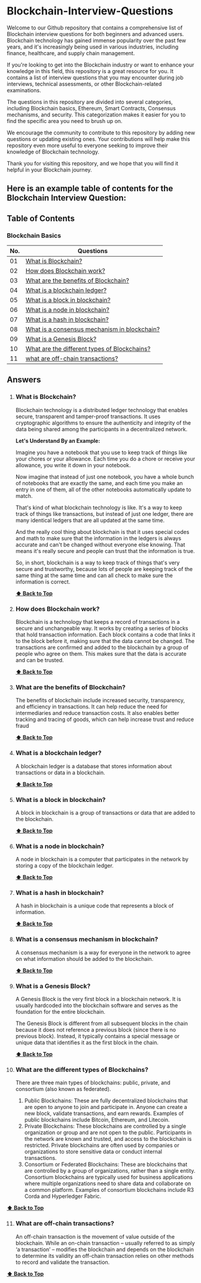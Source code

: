 # Blockchain-Interview-Questions

Welcome to our Github repository that contains a comprehensive list of Blockchain interview questions for both beginners and advanced users. Blockchain technology has gained immense popularity over the past few years, and it's increasingly being used in various industries, including finance, healthcare, and supply chain management.

If you're looking to get into the Blockchain industry or want to enhance your knowledge in this field, this repository is a great resource for you. It contains a list of interview questions that you may encounter during job interviews, technical assessments, or other Blockchain-related examinations.

The questions in this repository are divided into several categories, including Blockchain basics, Ethereum, Smart Contracts, Consensus mechanisms, and security. This categorization makes it easier for you to find the specific area you need to brush up on.

We encourage the community to contribute to this repository by adding new questions or updating existing ones. Your contributions will help make this repository even more useful to everyone seeking to improve their knowledge of Blockchain technology.

Thank you for visiting this repository, and we hope that you will find it helpful in your Blockchain journey.

## Here is an example table of contents for the Blockchain Interview Question:


## Table of Contents

### Blockchain Basics
| No. | Questions |
| ---- | ----------- |
| 01 | [What is Blockchain?](#what-is-blockchain) |
| 02 | [How does Blockchain work?](#how-does-blockchain-work) |
| 03 | [What are the benefits of Blockchain?](#what-are-the-benefits-of-blockchain) |
| 04| [What is a blockchain ledger?](#What-is-a-blockchain-ledger) |
| 05| [What is a block in blockchain?](#What-is-a-block-in-blockchain) |
| 06| [What is a node in blockchain?](#What-is-a-node-in-blockchain) |
| 07| [What is a hash in blockchain?](#What-is-a-hash-in-blockchain) |
| 08| [What is a consensus mechanism in blockchain?](#What-is-a-consensus-mechanism-in-blockchain?) |
| 09| [What is a Genesis Block?](#What-is-a-genesis-block) |
| 10| [What are the different types of Blockchains?](#what-are-the-different-types-of-blockchain) |
| 11| [what are off-chain transactions?](#what-are-off-chain-transactions) |




## Answers

1. ### What is Blockchain?
    Blockchain technology is a distributed ledger technology that enables secure, transparent and tamper-proof transactions. It uses cryptographic algorithms to ensure the authenticity and integrity of the data being shared among the participants in a decentralized network.

    **Let's Understand By an Example:**

    Imagine you have a notebook that you use to keep track of things like your chores or your allowance. Each time you do a chore or receive your allowance, you write it down in your notebook.

    Now imagine that instead of just one notebook, you have a whole bunch of notebooks that are exactly the same, and each time you make an entry in one of them, all of the other notebooks automatically update to match.

    That's kind of what blockchain technology is like. It's a way to keep track of things like transactions, but instead of just one ledger, there are many identical ledgers that are all updated at the same time.

    And the really cool thing about blockchain is that it uses special codes and math to make sure that the information in the ledgers is always accurate and can't be changed without everyone else knowing. That means it's really secure and people can trust that the information is true.

    So, in short, blockchain is a way to keep track of things that's very secure and trustworthy, because lots of people are keeping track of the same thing at the same time and can all check to make sure the information is correct.

   **[⬆ Back to Top](#table-of-contents)**

2. ### How does Blockchain work?
   Blockchain is a technology that keeps a record of transactions in a secure and unchangeable way. It works by creating a series of blocks that hold transaction information. Each block contains a code that links it to the block before it, making sure that the data cannot be changed. The transactions are confirmed and added to the blockchain by a group of people who agree on them. This makes sure that the data is accurate and can be trusted.

   **[⬆ Back to Top](#table-of-contents)**

3. ### What are the benefits of Blockchain?
   The benefits of blockchain include increased security, transparency, and efficiency in transactions. It can help reduce the need for intermediaries and reduce transaction costs. It also enables better tracking and tracing of goods, which can help increase trust and reduce fraud

   **[⬆ Back to Top](#table-of-contents)**

4. ### What is a blockchain ledger?
   A blockchain ledger is a database that stores information about transactions or data in a blockchain.

   **[⬆ Back to Top](#table-of-contents)**

5. ### What is a block in blockchain?
   A block in blockchain is a group of transactions or data that are added to the blockchain.

   **[⬆ Back to Top](#table-of-contents)**

6. ### What is a node in blockchain?
   A node in blockchain is a computer that participates in the network by storing a copy of the blockchain ledger.

   **[⬆ Back to Top](#table-of-contents)**

7. ### What is a hash in blockchain?
   A hash in blockchain is a unique code that represents a block of information.

   **[⬆ Back to Top](#table-of-contents)**

8. ### What is a consensus mechanism in blockchain?
   A consensus mechanism is a way for everyone in the network to agree on what information should be added to the blockchain.

    **[⬆ Back to Top](#table-of-contents)**

9. ### What is a Genesis Block?
    A Genesis Block is the very first block in a blockchain network. It is usually hardcoded into the blockchain software and serves as the foundation for the entire blockchain.

    The Genesis Block is different from all subsequent blocks in the chain because it does not reference a previous block (since there is no previous block). Instead, it typically contains a special message or unique data that identifies it as the first block in the chain.

   **[⬆ Back to Top](#table-of-contents)**

10. ### What are the different types of Blockchains?
      There are three main types of blockchains: public, private, and consortium (also known as federated).

     1. Public Blockchains: These are fully decentralized blockchains that are open to anyone to join and participate in. Anyone can create a new block, validate transactions, and earn rewards. Examples of public blockchains include Bitcoin, Ethereum, and Litecoin.
     2. Private Blockchains: These blockchains are controlled by a single organization or group and are not open to the public. Participants in the network are known and trusted, and access to the blockchain is restricted. Private blockchains are often used by companies or organizations to store sensitive data or conduct internal transactions.
     3. Consortium or Federated Blockchains: These are blockchains that are controlled by a group of organizations, rather than a single entity. Consortium blockchains are typically used for business applications where multiple organizations need to share data and collaborate on a common platform. Examples of consortium blockchains include R3 Corda and Hyperledger Fabric.
     
**[⬆ Back to Top](#table-of-contents)** 

11. ### What are off-chain transactions?
     An off-chain transaction is the movement of value outside of the blockchain. While an on-chain transaction – usually referred to as simply ‘a transaction’ – modifies the blockchain and depends on the blockchain to determine its validity an off-chain transaction relies on other methods to record and validate the transaction.

**[⬆ Back to Top](#table-of-contents)**
